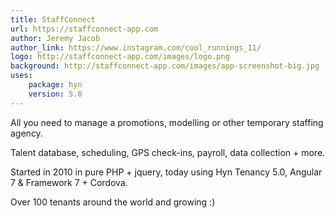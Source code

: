 ```yaml
---
title: StaffConnect
url: https://staffconnect-app.com
author: Jeremy Jacob
author_link: https://www.instagram.com/cool_runnings_11/
logo: http://staffconnect-app.com/images/logo.png
background: http://staffconnect-app.com/images/app-screenshot-big.jpg
uses:
    package: hyn
    version: 5.0
---
```

All you need to manage a promotions, modelling or other temporary staffing agency.

Talent database, scheduling, GPS check-ins, payroll, data collection + more.

Started in 2010 in pure PHP + jquery, today using Hyn Tenancy 5.0, Angular 7 & Framework 7 + Cordova.

Over 100 tenants around the world and growing :)
